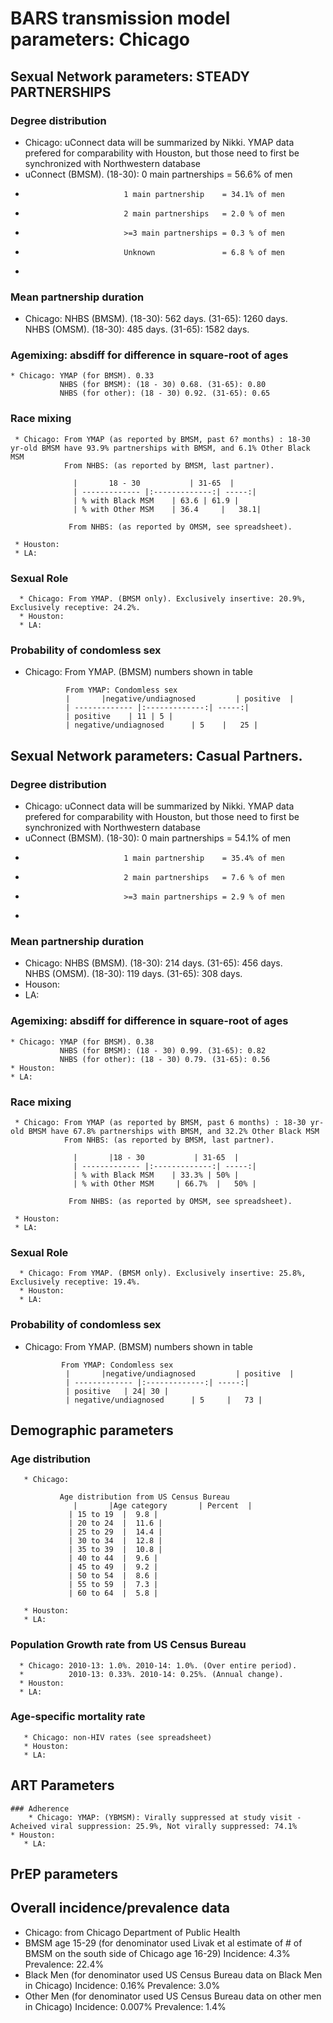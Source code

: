 # BARS transmission model parameters: Chicago
   
## Sexual Network parameters: STEADY PARTNERSHIPS 
   
### Degree distribution              
   * Chicago: uConnect data will be summarized by Nikki. YMAP data prefered for comparability with Houston, but those need to first be synchronized with Northwestern database 
   * uConnect (BMSM). (18-30): 0 main partnerships   = 56.6% of men
   *                           1 main partnership    = 34.1% of men
   *                           2 main partnerships   = 2.0 % of men
   *                           >=3 main partnerships = 0.3 % of men
   *                           Unknown               = 6.8 % of men
   *                           
   
 ### Mean partnership duration 
   * Chicago: NHBS (BMSM). (18-30): 562 days. (31-65): 1260 days.        
              NHBS (OMSM). (18-30): 485 days. (31-65): 1582 days. 
    
   
 ### Agemixing: absdiff for difference in square-root of ages 
    * Chicago: YMAP (for BMSM). 0.33 
               NHBS (for BMSM): (18 - 30) 0.68. (31-65): 0.80   
               NHBS (for other): (18 - 30) 0.92. (31-65): 0.65
  
  ### Race mixing
     * Chicago: From YMAP (as reported by BMSM, past 6? months) : 18-30 yr-old BMSM have 93.9% partnerships with BMSM, and 6.1% Other Black MSM 
                From NHBS: (as reported by BMSM, last partner).   

                  |       18 - 30           | 31-65  |
                  | ------------- |:-------------:| -----:|
                  | % with Black MSM    | 63.6 | 61.9 |
                  | % with Other MSM    | 36.4     |   38.1|    
   
                 From NHBS: (as reported by OMSM, see spreadsheet).
                 
     * Houston:  
     * LA: 
      
   ### Sexual Role  
      * Chicago: From YMAP. (BMSM only). Exclusively insertive: 20.9%, Exclusively receptive: 24.2%.   
      * Houston:
      * LA:   
   
   ### Probability of condomless sex 
   * Chicago: From YMAP. (BMSM) numbers shown in table
   
                  From YMAP: Condomless sex
                  |       |negative/undiagnosed         | positive  |
                  | ------------- |:-------------:| -----:|
                  | positive    | 11 | 5 |
                  | negative/undiagnosed      | 5    |   25 |    
   
      
## Sexual Network parameters: Casual Partners.

### Degree distribution              
   * Chicago: uConnect data will be summarized by Nikki. YMAP data prefered for comparability with Houston, but those need to first be synchronized with Northwestern database 
   * uConnect (BMSM). (18-30): 0 main partnerships   = 54.1% of men
   *                           1 main partnership    = 35.4% of men
   *                           2 main partnerships   = 7.6 % of men
   *                           >=3 main partnerships = 2.9 % of men
   *                           
 ### Mean partnership duration 
   * Chicago: NHBS (BMSM). (18-30): 214 days. (31-65): 456 days.    
              NHBS (OMSM). (18-30): 119 days. (31-65): 308 days. 
   * Houson:
   * LA:
   
 ### Agemixing: absdiff for difference in square-root of ages 
    * Chicago: YMAP (for BMSM). 0.38
               NHBS (for BMSM): (18 - 30) 0.99. (31-65): 0.82   
               NHBS (for other): (18 - 30) 0.79. (31-65): 0.56
    * Houston: 
    * LA:
  
  ### Race mixing
     * Chicago: From YMAP (as reported by BMSM, past 6 months) : 18-30 yr-old BMSM have 67.8% partnerships with BMSM, and 32.2% Other Black MSM 
                From NHBS: (as reported by BMSM, last partner).   

                  |       |18 - 30           | 31-65  |
                  | ------------- |:-------------:| -----:|
                  | % with Black MSM    | 33.3% | 50% |
                  | % with Other MSM     | 66.7%  |   50% |    
   
                 From NHBS: (as reported by OMSM, see spreadsheet).
                 
     * Houston:  
     * LA: 
      
   ### Sexual Role  
      * Chicago: From YMAP. (BMSM only). Exclusively insertive: 25.8%, Exclusively receptive: 19.4%.   
      * Houston:
      * LA:   
      
 ### Probability of condomless sex 
   * Chicago: From YMAP. (BMSM) numbers shown in table
   
                 From YMAP: Condomless sex
                  |       |negative/undiagnosed         | positive  |
                  | ------------- |:-------------:| -----:|
                  | positive   | 24| 30 |
                  | negative/undiagnosed      | 5     |   73 |    
   
       
## Demographic parameters
   ### Age distribution
       * Chicago:

               Age distribution from US Census Bureau
                  |       |Age category       | Percent  |
                 | 15 to 19  |	9.8 |
                 | 20 to 24  |	11.6 |
                 | 25 to 29  |	14.4 |
                 | 30 to 34  |	12.8 |
                 | 35 to 39  |	10.8 |
                 | 40 to 44  |	9.6 |
                 | 45 to 49  |	9.2 |
                 | 50 to 54  |	8.6 |
                 | 55 to 59  |	7.3 |
                 | 60 to 64  |	5.8 |

       * Houston: 
       * LA:
       
   ### Population Growth rate from US Census Bureau
      * Chicago: 2010-13: 1.0%. 2010-14: 1.0%. (Over entire period).
      *          2010-13: 0.33%. 2010-14: 0.25%. (Annual change). 
      * Houston:  
      * LA:   
      
   ### Age-specific mortality rate
       * Chicago: non-HIV rates (see spreadsheet)
       * Houston:
       * LA: 
                   
## ART Parameters
    ### Adherence
        * Chicago: YMAP: (YBMSM): Virally suppressed at study visit - Acheived viral suppression: 25.9%, Not virally suppressed: 74.1%         * Houston:
       * LA: 
                   
## PrEP parameters

## Overall incidence/prevalence data
   * Chicago: from Chicago Department of Public Health
   * BMSM age 15-29 (for denominator used Livak et al estimate of # of BMSM on the south side of Chicago age 16-29)
          Incidence: 4.3% 
          Prevalence: 22.4% 
   * Black Men (for denominator used US Census Bureau data on Black Men in Chicago)
           Incidence: 0.16% 
           Prevalence: 3.0%
   * Other Men (for denominator used US Census Bureau data on other men in Chicago)
            Incidence: 0.007% 
           Prevalence: 1.4%

